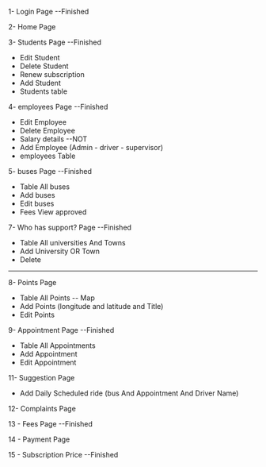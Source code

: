 
1- Login Page                                                            --Finished

2- Home Page

3- Students Page                                                          --Finished
- Edit Student
- Delete Student
- Renew subscription
- Add Student
- Students table

4- employees Page                                                          --Finished
- Edit Employee
- Delete Employee
- Salary details                   --NOT
- Add Employee (Admin - driver - supervisor)
- employees Table

5- buses Page                                                               --Finished
- Table All buses
- Add buses
- Edit buses
- Fees View approved

7- Who has support? Page                                --Finished
- Table All universities And Towns
- Add University OR Town
- Delete


-------------
8- Points Page
- Table All Points -- Map
- Add Points (longitude and latitude and Title)
- Edit Points

9- Appointment Page                                                     --Finished
- Table All Appointments
- Add Appointment
- Edit Appointment

11- Suggestion Page
- Add Daily Scheduled ride  (bus And Appointment And Driver Name)

12- Complaints Page

13 - Fees Page                                                             --Finished

14 - Payment Page

15 - Subscription Price                                                     --Finished


